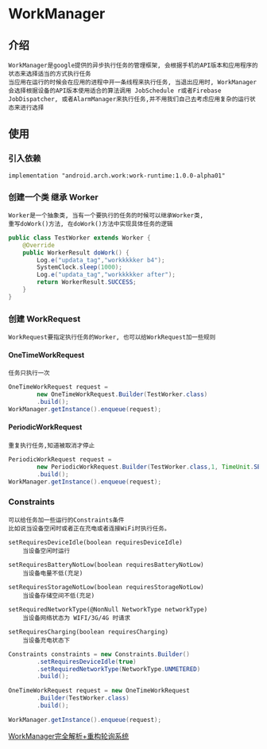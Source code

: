 # WorkManager

## 介绍

    WorkManager是google提供的异步执行任务的管理框架, 会根据手机的API版本和应用程序的状态来选择适当的方式执行任务
    当应用在运行的时候会在应用的进程中开一条线程来执行任务, 当退出应用时, WorkManager会选择根据设备的API版本使用适合的算法调用 JobSchedule r或者Firebase JobDispatcher, 或者AlarmManager来执行任务,并不用我们自己去考虑应用复杂的运行状态来进行选择

## 使用 

### 引入依赖

    implementation "android.arch.work:work-runtime:1.0.0-alpha01"

### 创建一个类 继承 Worker

    Worker是一个抽象类, 当有一个要执行的任务的时候可以继承Worker类, 
    重写doWork()方法, 在doWork()方法中实现具体任务的逻辑

``` java
public class TestWorker extends Worker {
    @Override
    public WorkerResult doWork() {
        Log.e("updata_tag","workkkkker b4");
        SystemClock.sleep(1000);
        Log.e("updata_tag","workkkkker after");
        return WorkerResult.SUCCESS;
    }
}
```

### 创建 WorkRequest

    WorkRequest要指定执行任务的Worker, 也可以给WorkRequest加一些规则

#### OneTimeWorkRequest 

    任务只执行一次

``` java
OneTimeWorkRequest request =
        new OneTimeWorkRequest.Builder(TestWorker.class)
        .build();
WorkManager.getInstance().enqueue(request);
```

#### PeriodicWorkRequest

    重复执行任务,知道被取消才停止

``` java
PeriodicWorkRequest request =
        new PeriodicWorkRequest.Builder(TestWorker.class,1, TimeUnit.SECONDS)
        .build();
WorkManager.getInstance().enqueue(request);
```

### Constraints

    可以给任务加一些运行的Constraints条件
    比如说当设备空闲时或者正在充电或者连接WiFi时执行任务。

    setRequiresDeviceIdle(boolean requiresDeviceIdle)
        当设备空闲时运行
    
    setRequiresBatteryNotLow(boolean requiresBatteryNotLow)
        当设备电量不低(充足)
    
    setRequiresStorageNotLow(boolean requiresStorageNotLow)
        当设备存储空间不低(充足)

    setRequiredNetworkType(@NonNull NetworkType networkType)
        当设备网络状态为 WIFI/3G/4G 时请求
    
    setRequiresCharging(boolean requiresCharging)
        当设备充电状态下

``` java
Constraints constraints = new Constraints.Builder()
        .setRequiresDeviceIdle(true)
        .setRequiredNetworkType(NetworkType.UNMETERED)
        .build();

OneTimeWorkRequest request = new OneTimeWorkRequest
        .Builder(TestWorker.class)
        .build();

WorkManager.getInstance().enqueue(request);
```

[WorkManager完全解析+重构轮询系统](https://juejin.im/post/5c4472ec51882522c03e941d)